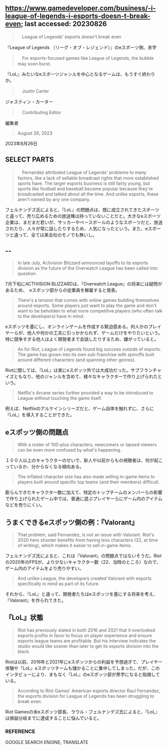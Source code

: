 ## https://www.gamedeveloper.com/business/-i-league-of-legends-i-esports-doesn-t-break-even; last accessed: 20230826

>　League of Legends' esports doesn't break even

『League of Legends （リーグ・オブ・レジェンド）』のeスポーツ側、赤字

>　For esports-focused games like League of Legends, the bubble may soon burst.

『LoL』みたいなeスポーツジャンルを中心となるゲームは、もうすぐ終わりか。

>　Justin Carter

ジャスティン・カーター

>　Contributing Editor

編集者

> August 26, 2023

2023年8月26日

## SELECT PARTS

>　Fernandez attributed League of Legends' problems to many factors, like a lack of sellable broadcast rights that more established sports have. The larger esports business is still fairly young, but sports like football and baseball became popular because they're broadcasted and talked about all the time. And unlike esports, these aren't owned by any one company.

フェルナンデズ氏によると、『LoL』の問題点は、既に成立されてきたスポーツと違って、売り広めるための放送権は持っていないことだと。大きなeスポーツ企業は、まだまだ若いが、サッカーやベースボールのようなスポーツだと、放送されたり、人々が常に話したりするため、人気になったという。また、eスポーツと違って、全ては某会社のモノでも無いし。

## --

> In late July, Activision Blizzard announced layoffs to its esports division as the future of the Overwatch League has been called into question. 

7月下旬にACTIVISION BLIZZARDは、『Overwatch League』の将来には疑問があるため、　eスポッツ部からの従業員を解雇すると発表。

> There's a tension that comes with online games building themselves around esports. Some players just want to play the game and don't want to be beholden to what more competitive players (who often talk to the developers) have in mind. 

eスポッツを基にし、オンラインゲームを作成する緊迫感ある。何人かのプレイヤーらが、他人や何かの工夫に引っかかられず、ゲームだけをやりたいという。特に競争すぎる他人はよく開発者まで会話したりするため、嫌がっていると。

> As for Riot, League of Legends found big success outside of esports. The game has grown into its own sub-franchise with spinoffs built around different characters (and spanning other genres). 

Riotに間しては、『LoL』は実にeスポッツ外では大成功だった。サブフランチャイズともなり、他のジャンルを含めて、様々なキャラクターで作り上げられたという。

> Netflix's Arcane series further provided a way to be introduced to League without touching the game itself. 

例えば、Netflixのアルケインシリーズだと、ゲーム自体を触れずに、さらに『LoL』を導入することができた。

## eスポッツ側の問題点

> With a roster of 100-plus characters, newcomers or lapsed viewers can be even more confused by what's happening. 

１００人以上のキャラクターのせいで、新人や以前からもの視聴者は、何が起こっているか、分からなくなる傾向ある。

> The inflated character size has also made selling in-game items to players built around specific top teams (and their members) difficult. 

膨らんできたキャラクター数に加えて、特定のトップチームのメンバーらの影響で作り上げられたゲーム中では、普通に遊ぶプレイヤーらにゲーム内のアイテムなどを売りにくい。

## うまくできるeスポッツ側の例：『Valorant』

> That problem, said Fernandez, is not an issue with Valorant. Riot's 2020 hero shooter benefits from having less characters (22, at time of writing), which makes it easier to sell in-game items. 

フェルナンデズ氏によると、これは『Valorant』の問題点ではないそうだ。Riotの2020年のFPSが、より少ないキャラクター数（22、当時のところ）なので、ゲーム内のアイテムをより売りやすい。

> And unlike League, the developers created Valorant with esports specifically in mind as part of its future.

それから、『LoL』と違って、開発者たちはeスポッツを基にする将来を考え、『Valorant』を作られてきた。

## 『LoL』状態

> Riot has previously stated in both 2016 and 2021 that it overlooked esports profits in favor to focus on player experience and ensure esports league teams are profitable. But his interview indicates the studio would like sooner than later to get its esports division into the black.

Riotは以前、2016年と2021年にeスポッツからの利益を予想過ぎて、プレイヤー体験や『LoL』eスポッツチームも儲かることに集中してしまった。だが、このインタビューにより、まもなく『LoL』のeスポッツ部が黒字になると指摘している。

> According to Riot Games' American esports director Raul Fernandez, the esports division for League of Legends has been struggling to break even.

Riot Gamesの米eスポッツ部長、ラウル・フェルナンデズ氏によると、『LoL』は損益分岐までに達成することに悩んでいると。

### REFERENCE

GOOGLE SEARCH ENGINE; TRANSLATE
